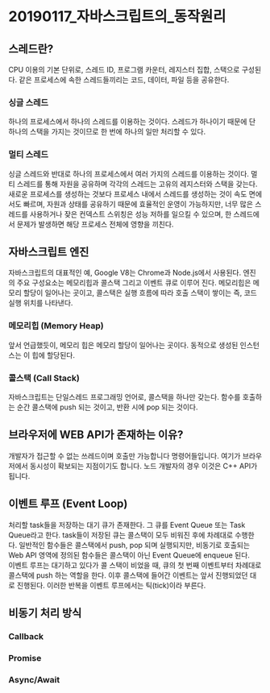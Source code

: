# 20190117_자바스크립트의_동작원리  

## 스레드란?
CPU 이용의 기본 단위로, 스레드 ID, 프로그램 카운터, 레지스터 집합, 스택으로 구성된다. 같은 프로세스에 속한 스레드들끼리는 코드, 데이터, 파일 등을 공유한다.

### 싱글 스레드
하나의 프로세스에서 하나의 스레드를 이용하는 것이다. 스레드가 하나이기 때문에 단 하나의 스택을 가지는 것이므로 한 번에 하나의 일만 처리할 수 있다.

### 멀티 스레드
싱글 스레드와 반대로 하나의 프로세스에서 여러 가지의 스레드를 이용하는 것이다. 멀티 스레드를 통해 자원을 공유하며 각각의 스레드는 고유의 레지스터와 스택을 갖는다. 새로운 프로세스를 생성하는 것보다 프로세스 내에서 스레드를 생성하는 것이 속도 면에서도 빠르며, 자원과 상태를 공유하기 때문에 효율적인 운영이 가능하지만, 너무 많은 스레드를 사용하거나 잦은 컨덱스트 스위칭은 성능 저하를 일으킬 수 있으며, 한 스레드에서 문제가 발생하면 해당 프로세스 전체에 영향을 끼친다.

## 자바스크립트 엔진
자바스크립트의 대표적인 예, Google V8는 Chrome과 Node.js에서 사용된다. 엔진의 주요 구성요소는 메모리힙과 콜스택 그리고 이벤트 큐로 이루어 진다. 메모리힙은 메모리 할당이 일어나는 곳이고, 콜스택은 실행 흐름에 따라 호출 스택이 쌓이는 즉, 코드 실행 위치를 나타낸다.

### 메모리힙 (Memory Heap)
앞서 언급했듯이, 메모리 힙은 메모리 할당이 일어나는 곳이다. 동적으로 생성된 인스턴스는 이 힙에 할당된다.

### 콜스택 (Call Stack)
자바스크립트는 단일스레드 프로그래밍 언어로, 콜스택을 하나만 갖는다. 함수를 호출하는 순간 콜스택에 push 되는 것이고, 반환 시에 pop 되는 것이다.

## 브라우저에 WEB API가 존재하는 이유?
개발자가 접근할 수 없는 쓰레드이며 호출만 가능합니다 명령어들입니다. 여기가 브라우저에서 동시성이 확보되는 지점이기도 합니다. 노드 개발자의 경우 이것은 C++ API가 됩니다.

## 이벤트 루프 (Event Loop)
처리할 task들을 저장하는 대기 큐가 존재한다. 그 큐를 Event Queue 또는 Task Queue라고 한다. task들이 저장된 큐는 콜스택이 모두 비워진 후에 차례대로 수행한다. 일반적인 함수들은 콜스택에서 push, pop 되며 실행되지만, 비동기로 호출되는 Web API 영역에 정의된 함수들은 콜스택이 아닌 Event Queue에 enqueue 된다.  
이벤트 루프는 대기하고 있다가 콜 스택이 비었을 때, 큐의 첫 번째 이벤트부터 차례대로 콜스택에 push 하는 역할을 한다. 이후 콜스택에 들어간 이벤트는 앞서 진행되었던 대로 진행된다. 이러한 반복을 이벤트 루프에서는 틱(tick)이라 부른다.

## 비동기 처리 방식

### Callback

### Promise

### Async/Await